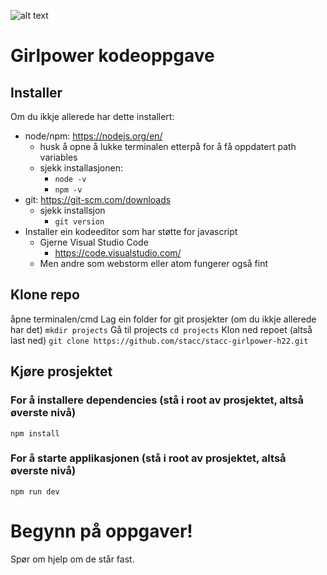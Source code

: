 ![alt text](https://github.com/stacc/stacc-girlpower-h22/blob/main/public/images/banner.png?raw=true)

# Girlpower kodeoppgave

## Installer

Om du ikkje allerede har dette installert:

- node/npm: https://nodejs.org/en/
  - husk å opne å lukke terminalen etterpå for å få oppdatert path variables
  - sjekk installasjonen:
    - `node -v`
    - `npm -v`
- git: https://git-scm.com/downloads
  - sjekk installsjon
    - `git version`
- Installer ein kodeeditor som har støtte for javascript
  - Gjerne Visual Studio Code
    - https://code.visualstudio.com/
  - Men andre som webstorm eller atom fungerer også fint

## Klone repo

åpne terminalen/cmd
Lag ein folder for git prosjekter (om du ikkje allerede har det)
`mkdir projects`
Gå til projects
`cd projects`
Klon ned repoet (altså last ned)
`git clone https://github.com/stacc/stacc-girlpower-h22.git`

## Kjøre prosjektet

### For å installere dependencies (stå i root av prosjektet, altså øverste nivå)

`npm install`

### For å starte applikasjonen (stå i root av prosjektet, altså øverste nivå)

`npm run dev`

# Begynn på oppgaver!

Spør om hjelp om de står fast.
